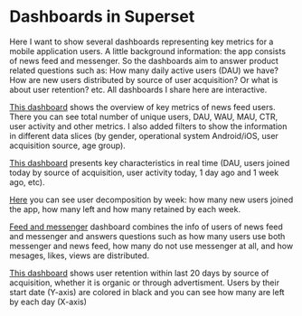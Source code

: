 # Dashboards in Superset
Here I want to show several dashboards representing key metrics for a mobile application users. A little background information: the app consists of news feed and messenger. So the dashboards aim to answer product related questions such as: How many daily active users (DAU) we have? How are new users distributed by source of user acquisition? Or what is about user retention? etc. All dashboards I share here are interactive. 

[This dashboard](https://superset.lab.karpov.courses/superset/dashboard/1803/) shows the overview of key metrics of news feed users. There you can see total number of unique users, DAU, WAU, MAU, CTR, user activity and other metrics. I also added filters to show the information in different data slices (by gender, operational system Android/iOS, user acquisition source, age group). 

[This dashboard](https://superset.lab.karpov.courses/superset/dashboard/1859/) presents key characteristics in real time (DAU, users joined today by source of acquisition, user activity today, 1 day ago and 1 week ago, etc).

[Here](https://superset.lab.karpov.courses/superset/dashboard/1896/) you can see user decomposition by week: how many new users joined the app, how many left and how many retained by each week.

[Feed and messenger](https://superset.lab.karpov.courses/superset/dashboard/1874/) dashboard combines the info of users of news feed and messenger and answers questions such as how many users use both messenger and news feed, how many do not use messenger at all, and how mesages, likes, views are distributed.

[This dashboard](https://superset.lab.karpov.courses/superset/dashboard/1887/) shows user retention within last 20 days by source of acquisition, whether it is organic or through advertisment. Users by their start date (Y-axis) are colored in black and you can see how many are left by each day (X-axis)
